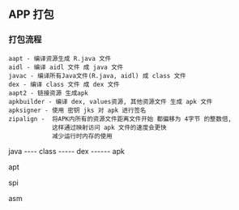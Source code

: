 ## APP 打包
### 打包流程
    aapt - 编译资源生成 R.java 文件
    aidl - 编译 aidl 文件 成 java 文件
    javac - 编译所有Java文件(R.java, aidl) 成 class 文件
    dex - 编译 class 文件 成 dex 文件
    aapt2 - 链接资源 生成apk
    apkbuilder - 编译 dex, values资源, 其他资源文件 生成 apk 文件
    apksigner - 使用 密钥 jks 对 apk 进行签名
    zipalign -  将APK内所有的资源文件距离文件开始 都偏移为 4字节 的整数倍, 
                这样通过映射访问 apk 文件的速度会更快
                减少运行时内存的使用

java ---- class ----- dex ------ apk

apt

spi

asm


